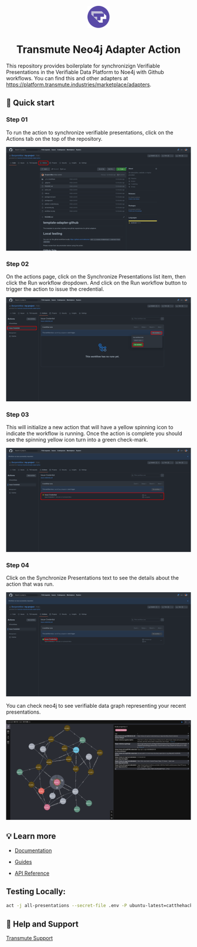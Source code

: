 <p align="center">
  <a href="https://transmute.industries">
    <img alt="Transmute" src="./figs/circle-logo.png" width="60" />
  </a>
</p>
<h1 align="center">
  Transmute Neo4j Adapter Action
</h1>

This repository provides boilerplate for synchronizign Verifiable Presentations in the Verifiable Data Platform to Noe4j with
Github workflows. You can find this and other adapters at https://platform.transmute.industries/marketplace/adapters.

## 🚀 Quick start

### Step 01

To run the action to synchronize verifiable presentations, click on the Actions tab on the top of the repository.

![Transmute Adapter Run Action](./figs/step_01.png)

### Step 02

On the actions page, click on the Synchronize Presentations list item, then click the Run workflow dropdown. And click on the Run workflow button to trigger the action to issue the credential.

![Transmute Adapter Trigger Action](./figs/step_02.png)

### Step 03

This will initialize a new action that will have a yellow spinning icon to indicate the workflow is running. Once the action is complete you should see the spinning yellow icon turn into a green check-mark.

![Transmute Adapter Run Action - In Progress](./figs/step_03.png)

### Step 04

Click on the Synchronize Presentations text to see the details about the action that was run.

![Transmute Adapter Run Action - Complete](./figs/step_04.png)

You can check neo4j to see verifiable data graph representing your recent presentations.

![Example Verifiable Data Graph](./figs/example-graph.png)

## 💡 Learn more

- [Documentation](https://guide.transmute.industries/verifiable-data-platform/technical-documentation)

- [Guides](https://guide.transmute.industries/verifiable-data-platform/)

- [API Reference](https://platform.transmute.industries/openapi/openapi.yaml)


## Testing Locally:

```bash
act -j all-presentations --secret-file .env -P ubuntu-latest=catthehacker/ubuntu:act-latest
```

## 📘 Help and Support

[Transmute Support](https://transmute.atlassian.net/servicedesk/customer/portal/1)
